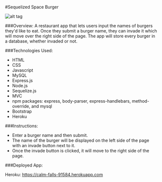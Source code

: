 #Sequelized Space Burger

![alt tag](https://github.com/melissag13/burger/blob/master/public/assets/img/Screen%20Shot%202016-10-11%20at%209.24.46%20PM.png)

###Overview:
A restaurant app that lets users input the names of burgers they'd like to eat.  Once they submit a burger name, they can invade it which will move over the right side of the page.  The app will store every burger in a database, whether invaded or not.

###Technologies Used:
* HTML
* CSS
* Javascript
* MySQL
* Express.js
* Node.js
* Sequelize.js
* MVC
* npm packages: express, body-parser, express-handlebars, method-override, and mysql
* Bootstrap 
* Heroku

###Instructions:

* Enter a burger name and then submit.
* The name of the burger will be displayed on the left side of the page with an invade button next to it.
* Once the invade button is clicked, it will move to the right side of the page.  



###Deployed App:

Heroku: https://calm-falls-91584.herokuapp.com

